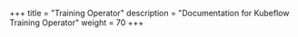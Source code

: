 +++
title = "Training Operator"
description = "Documentation for Kubeflow Training Operator"
weight = 70
+++
